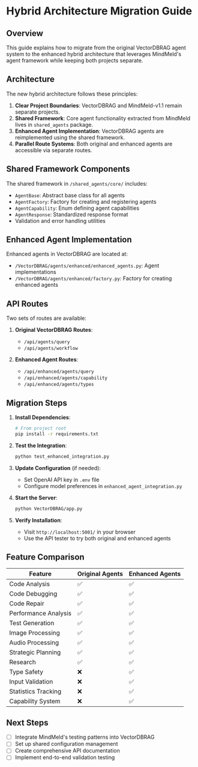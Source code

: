 # Hybrid Architecture Migration Guide

## Overview
This guide explains how to migrate from the original VectorDBRAG agent system to the enhanced hybrid architecture that leverages MindMeld's agent framework while keeping both projects separate.

## Architecture

The new hybrid architecture follows these principles:

1. **Clear Project Boundaries**: VectorDBRAG and MindMeld-v1.1 remain separate projects.
2. **Shared Framework**: Core agent functionality extracted from MindMeld lives in `shared_agents` package.
3. **Enhanced Agent Implementation**: VectorDBRAG agents are reimplemented using the shared framework.
4. **Parallel Route Systems**: Both original and enhanced agents are accessible via separate routes.

## Shared Framework Components

The shared framework in `/shared_agents/core/` includes:

- `AgentBase`: Abstract base class for all agents
- `AgentFactory`: Factory for creating and registering agents
- `AgentCapability`: Enum defining agent capabilities
- `AgentResponse`: Standardized response format
- Validation and error handling utilities

## Enhanced Agent Implementation

Enhanced agents in VectorDBRAG are located at:

- `/VectorDBRAG/agents/enhanced/enhanced_agents.py`: Agent implementations
- `/VectorDBRAG/agents/enhanced/factory.py`: Factory for creating enhanced agents

## API Routes

Two sets of routes are available:

1. **Original VectorDBRAG Routes**:
   - `/api/agents/query`
   - `/api/agents/workflow` 

2. **Enhanced Agent Routes**:
   - `/api/enhanced/agents/query`
   - `/api/enhanced/agents/capability`
   - `/api/enhanced/agents/types`

## Migration Steps

1. **Install Dependencies**:
   ```bash
   # From project root
   pip install -r requirements.txt
   ```

2. **Test the Integration**:
   ```bash
   python test_enhanced_integration.py
   ```

3. **Update Configuration** (if needed):
   - Set OpenAI API key in `.env` file
   - Configure model preferences in `enhanced_agent_integration.py`

4. **Start the Server**:
   ```bash
   python VectorDBRAG/app.py
   ```

5. **Verify Installation**:
   - Visit `http://localhost:5001/` in your browser
   - Use the API tester to try both original and enhanced agents

## Feature Comparison

| Feature | Original Agents | Enhanced Agents |
|---------|----------------|----------------|
| Code Analysis | ✅ | ✅ |
| Code Debugging | ✅ | ✅ |
| Code Repair | ✅ | ✅ |
| Performance Analysis | ✅ | ✅ |
| Test Generation | ✅ | ✅ |
| Image Processing | ✅ | ✅ |
| Audio Processing | ✅ | ✅ |
| Strategic Planning | ✅ | ✅ |
| Research | ✅ | ✅ |
| Type Safety | ❌ | ✅ |
| Input Validation | ❌ | ✅ |
| Statistics Tracking | ❌ | ✅ |
| Capability System | ❌ | ✅ |

## Next Steps

- [ ] Integrate MindMeld's testing patterns into VectorDBRAG
- [ ] Set up shared configuration management
- [ ] Create comprehensive API documentation
- [ ] Implement end-to-end validation testing
